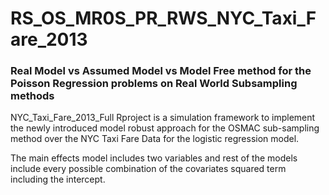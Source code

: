 
# RS_OS_MR0S_PR_RWS_NYC_Taxi_Fare_2013

### Real Model vs Assumed Model vs Model Free method for the Poisson Regression problems on Real World Subsampling methods 

<!-- badges: start -->
<!-- badges: end -->

NYC_Taxi_Fare_2013_Full Rproject is a simulation framework to implement the newly introduced model robust approach for the OSMAC sub-sampling method over the NYC Taxi Fare Data for the logistic regression model.

The main effects model includes two variables and rest of the models include every possible combination of the covariates squared term including the intercept.
